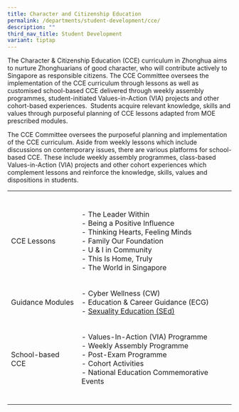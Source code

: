 ```yaml
---
title: Character and Citizenship Education
permalink: /departments/student-development/cce/
description: ""
third_nav_title: Student Development
variant: tiptap
---
```

<p>The Character &amp; Citizenship Education (CCE) curriculum in Zhonghua
aims to&nbsp;nurture Zhonghuarians of good character, who will contribute
actively to Singapore as responsible citizens.&nbsp;The CCE Committee oversees
the implementation of the CCE curriculum&nbsp;through lessons as well as
customised school-based CCE delivered through weekly assembly programmes,
student-initiated Values-in-Action (VIA) projects and other cohort-based
experiences.&nbsp;&nbsp;Students acquire relevant knowledge, skills and
values through purposeful planning of CCE lessons adapted from MOE prescribed
modules.</p>
<p>The CCE Committee oversees the purposeful planning and implementation
of the CCE curriculum. Aside from weekly lessons which include discussions
on contemporary issues, there are various platforms for school-based CCE.
These include weekly assembly programmes, class-based Values-in-Action
(VIA) projects and other cohort experiences which complement lessons and
reinforce the knowledge, skills, values and dispositions in students.&nbsp;</p>
<table style="minWidth: 50px">
<colgroup>
<col>
<col>
</colgroup>
<tbody>
<tr>
<th rowspan="1" colspan="1">
<p></p>
</th>
<th rowspan="1" colspan="1">
<p></p>
</th>
</tr>
<tr>
<td rowspan="1" colspan="1">
<p>CCE Lessons</p>
</td>
<td rowspan="1" colspan="1">
<p>- The Leader Within
<br>- Being a Positive Influence
<br>- Thinking Hearts, Feeling Minds
<br>- Family Our Foundation
<br>- U &amp; I in Community
<br>- This Is Home, Truly
<br>- The World in Singapore</p>
</td>
</tr>
<tr>
<td rowspan="1" colspan="1">
<p>Guidance Modules</p>
</td>
<td rowspan="1" colspan="1">
<p>- Cyber Wellness (CW)
<br>- Education &amp; Career Guidance (ECG)
<br>- <a href="https://www.zhonghuasec.moe.edu.sg/infolinks/sex-edu/" rel="noopener noreferrer nofollow" target="_blank">Sexuality Education (SEd)</a>
</p>
</td>
</tr>
<tr>
<td rowspan="1" colspan="1">
<p>School-based CCE</p>
</td>
<td rowspan="1" colspan="1">
<p>- Values-In-Action (VIA) Programme
<br>- Weekly Assembly Programme
<br>- Post-Exam Programme
<br>- Cohort Activities
<br>- National Education Commemorative Events</p>
</td>
</tr>
<tr>
<td rowspan="1" colspan="1">
<p></p>
</td>
<td rowspan="1" colspan="1">
<p></p>
</td>
</tr>
</tbody>
</table>
<p></p>